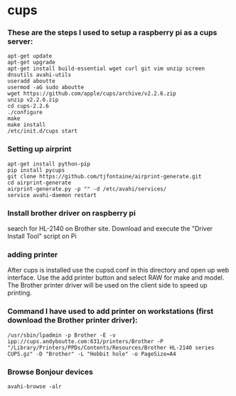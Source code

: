 # cups

### These are the steps I used to setup a raspberry pi as a cups server:

    apt-get update
    apt-get upgrade
    apt-get install build-essential wget curl git vim unzip screen dnsutils avahi-utils
    useradd aboutte
    usermod -aG sudo aboutte
    wget https://github.com/apple/cups/archive/v2.2.6.zip
    unzip v2.2.6.zip
    cd cups-2.2.6
    ./configure
    make
    make install
    /etc/init.d/cups start

### Setting up airprint

    apt-get install python-pip
    pip install pycups
    git clone https://github.com/tjfontaine/airprint-generate.git
    cd airprint-generate
    airprint-generate.py -p "" -d /etc/avahi/services/
    service avahi-daemon restart

### Install brother driver on raspberry pi

search for HL-2140 on Brother site.  Download and execute the "Driver Install Tool" script on Pi

### adding printer

After cups is installed use the cupsd.conf in this directory and open up web interface.  Use the add printer button and select RAW for make and model.  The Brother printer driver will be used on the client side to speed up printing.

### Command I have used to add printer on workstations (first download the Brother printer driver):

    /usr/sbin/lpadmin -p Brother -E -v ipp://cups.andyboutte.com:631/printers/Brother -P "/Library/Printers/PPDs/Contents/Resources/Brother HL-2140 series CUPS.gz" -D "Brother" -L "Hobbit hole" -o PageSize=A4

### Browse Bonjour devices
    avahi-browse -alr
